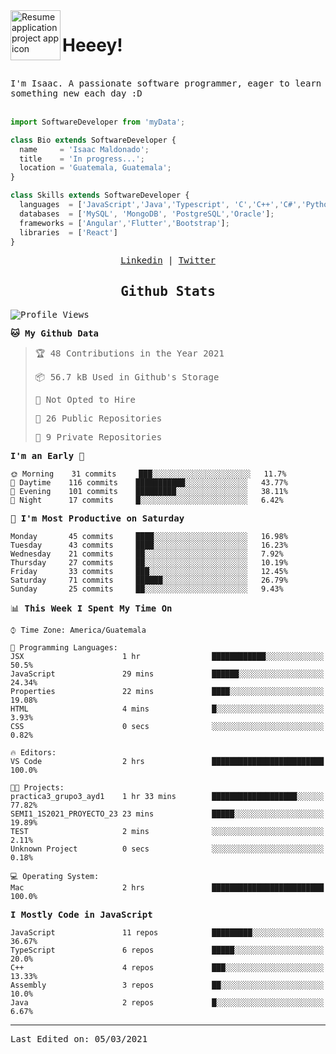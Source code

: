 <img align="left" width="80" height="80" src="https://raw.githubusercontent.com/sidbelbase/sidbelbase/master/wave.gif" alt="Resume application project app icon">

# Heeey!
 
</br>
 
<samp>
I'm Isaac. A passionate software programmer, eager to learn something new each day :D
</samp>
</br></br>



```js
import SoftwareDeveloper from 'myData';

class Bio extends SoftwareDeveloper {
  name     = 'Isaac Maldonado';
  title    = 'In progress...';
  location = 'Guatemala, Guatemala';
}

class Skills extends SoftwareDeveloper {
  languages  = ['JavaScript','Java','Typescript', 'C','C++','C#','Python','Assembly','Dart','Go'];
  databases  = ['MySQL', 'MongoDB', 'PostgreSQL','Oracle'];
  frameworks = ['Angular','Flutter','Bootstrap'];
  libraries  = ['React']
}
```

</p>
<samp>
<p align="center">
<a href="www.linkedin.com/in/isaac-maldonado-4745b2194">Linkedin</a> | <a href="https://twitter.com/Anaklusmos99">Twitter</a>
</p>

<h2 align="center"><samp>Github Stats</samp></h2>

<!--START_SECTION:waka-->
![Profile Views](http://img.shields.io/badge/Profile%20Views-2-blue)

**🐱 My Github Data** 

> 🏆 48 Contributions in the Year 2021
 > 
> 📦 56.7 kB Used in Github's Storage 
 > 
> 🚫 Not Opted to Hire
 > 
> 📜 26 Public Repositories 
 > 
> 🔑 9 Private Repositories  
 > 
**I'm an Early 🐤** 

```text
🌞 Morning    31 commits     ███░░░░░░░░░░░░░░░░░░░░░░   11.7% 
🌆 Daytime    116 commits    ███████████░░░░░░░░░░░░░░   43.77% 
🌃 Evening    101 commits    █████████░░░░░░░░░░░░░░░░   38.11% 
🌙 Night      17 commits     █░░░░░░░░░░░░░░░░░░░░░░░░   6.42%

```
📅 **I'm Most Productive on Saturday** 

```text
Monday       45 commits     ████░░░░░░░░░░░░░░░░░░░░░   16.98% 
Tuesday      43 commits     ████░░░░░░░░░░░░░░░░░░░░░   16.23% 
Wednesday    21 commits     ██░░░░░░░░░░░░░░░░░░░░░░░   7.92% 
Thursday     27 commits     ██░░░░░░░░░░░░░░░░░░░░░░░   10.19% 
Friday       33 commits     ███░░░░░░░░░░░░░░░░░░░░░░   12.45% 
Saturday     71 commits     ██████░░░░░░░░░░░░░░░░░░░   26.79% 
Sunday       25 commits     ██░░░░░░░░░░░░░░░░░░░░░░░   9.43%

```


📊 **This Week I Spent My Time On** 

```text
⌚︎ Time Zone: America/Guatemala

💬 Programming Languages: 
JSX                      1 hr                ████████████░░░░░░░░░░░░░   50.5% 
JavaScript               29 mins             ██████░░░░░░░░░░░░░░░░░░░   24.34% 
Properties               22 mins             ████░░░░░░░░░░░░░░░░░░░░░   19.08% 
HTML                     4 mins              █░░░░░░░░░░░░░░░░░░░░░░░░   3.93% 
CSS                      0 secs              ░░░░░░░░░░░░░░░░░░░░░░░░░   0.82%

🔥 Editors: 
VS Code                  2 hrs               █████████████████████████   100.0%

🐱‍💻 Projects: 
practica3_grupo3_ayd1    1 hr 33 mins        ███████████████████░░░░░░   77.82% 
SEMI1_1S2021_PROYECTO_23 23 mins             █████░░░░░░░░░░░░░░░░░░░░   19.89% 
TEST                     2 mins              ░░░░░░░░░░░░░░░░░░░░░░░░░   2.11% 
Unknown Project          0 secs              ░░░░░░░░░░░░░░░░░░░░░░░░░   0.18%

💻 Operating System: 
Mac                      2 hrs               █████████████████████████   100.0%

```

**I Mostly Code in JavaScript** 

```text
JavaScript               11 repos            █████████░░░░░░░░░░░░░░░░   36.67% 
TypeScript               6 repos             █████░░░░░░░░░░░░░░░░░░░░   20.0% 
C++                      4 repos             ███░░░░░░░░░░░░░░░░░░░░░░   13.33% 
Assembly                 3 repos             ██░░░░░░░░░░░░░░░░░░░░░░░   10.0% 
Java                     2 repos             █░░░░░░░░░░░░░░░░░░░░░░░░   6.67%

```



<!--END_SECTION:waka-->

------

Last Edited on: 05/03/2021

